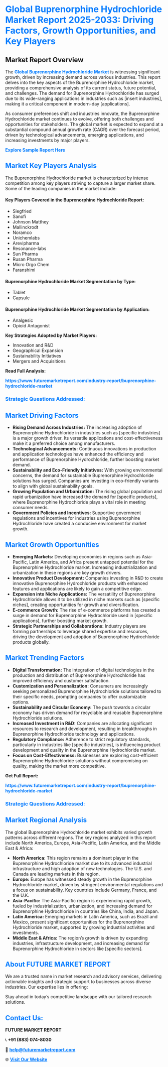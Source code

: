 <h1 style="color: #007BFF;">Global Buprenorphine Hydrochloride Market Report 2025-2033: Driving Factors, Growth Opportunities, and Key Players</h1>

<section id="overview">
<h2>Market Report Overview</h2>
<p>The <a href="https://www.futuremarketreport.com/industry-report/buprenorphine-hydrochloride-market" style="color: #007BFF; text-decoration: none;"><strong>Global Buprenorphine Hydrochloride Market</strong></a> is witnessing significant growth, driven by increasing demand across various industries. This report delves into the key aspects of the Buprenorphine Hydrochloride market, providing a comprehensive analysis of its current status, future potential, and challenges. The demand for Buprenorphine Hydrochloride has surged due to its wide-ranging applications in industries such as [insert industries], making it a critical component in modern-day [applications].</p>
<p>As consumer preferences shift and industries innovate, the Buprenorphine Hydrochloride market continues to evolve, offering both challenges and opportunities for stakeholders. The global market is expected to expand at a substantial compound annual growth rate (CAGR) over the forecast period, driven by technological advancements, emerging applications, and increasing investments by major players.</p>
</section>

<section id="overview">
<p><a href="https://www.futuremarketreport.com/request-sample/reportId=84355" style="color: #007BFF; text-decoration: none;"><strong>Explore Sample Report Here</strong></a></p>
</section>

<section id="key-players">
<h2 style="color: #007BFF;">Market Key Players Analysis</h2>
<p>The Buprenorphine Hydrochloride market is characterized by intense competition among key players striving to capture a larger market share. Some of the leading companies in the market include:</p>
<h4>Key Players Covered in the Buprenorphine Hydrochloride Report:</h4>
<ul><li>Siegfried</li><li>Sanofi</li><li>Johnson Matthey</li><li>Mallinckrodt</li><li>Noramco</li><li>Unichemlabs</li><li>Arevipharma</li><li>Resonance-labs</li><li>Sun Pharma</li><li>Rusan Pharma</li><li>Micro Orgo Chem</li><li>Faranshimi</li></ul>
<h4>Buprenorphine Hydrochloride Market Segmentation by Type:</h4>
<ul><li>Tablet</li><li>Capsule</li></ul>

<h4>Buprenorphine Hydrochloride Market Segmentation by Application:</h4>
<ul><li>Analgesic</li><li>Opioid Antagonist</li></ul>
<p><strong>Key Strategies Adopted by Market Players:</strong></p>
<ul>
<li>Innovation and R&D</li>
<li>Geographical Expansion</li>
<li>Sustainability Initiatives</li>
<li>Mergers and Acquisitions</li>
</ul>
</section>

<section>
<p><strong>Read Full Analysis: </strong></p><a href="https://www.futuremarketreport.com/industry-report/buprenorphine-hydrochloride-market" style="color: #007BFF; text-decoration: none;"><strong>https://www.futuremarketreport.com/industry-report/buprenorphine-hydrochloride-market</strong></a>
<h3 style="color: #007BFF;">Strategic Questions Addressed:</h3>
</section>

<section id="driving-factors">
<h2 style="color: #007BFF;">Market Driving Factors</h2>
<ul>
<li><strong>Rising Demand Across Industries:</strong> The increasing adoption of Buprenorphine Hydrochloride in industries such as [specific industries] is a major growth driver. Its versatile applications and cost-effectiveness make it a preferred choice among manufacturers.</li>
<li><strong>Technological Advancements:</strong> Continuous innovations in production and application technologies have enhanced the efficiency and performance of Buprenorphine Hydrochloride, further boosting market demand.</li>
<li><strong>Sustainability and Eco-Friendly Initiatives:</strong> With growing environmental concerns, the demand for sustainable Buprenorphine Hydrochloride solutions has surged. Companies are investing in eco-friendly variants to align with global sustainability goals.</li>
<li><strong>Growing Population and Urbanization:</strong> The rising global population and rapid urbanization have increased the demand for [specific products], where Buprenorphine Hydrochloride plays a vital role in meeting consumer needs.</li>
<li><strong>Government Policies and Incentives:</strong> Supportive government regulations and incentives for industries using Buprenorphine Hydrochloride have created a conducive environment for market growth.</li>
</ul>
</section>

<section id="growth-opportunities">
<h2 style="color: #007BFF;">Market Growth Opportunities</h2>
<ul>
<li><strong>Emerging Markets:</strong> Developing economies in regions such as Asia-Pacific, Latin America, and Africa present untapped potential for the Buprenorphine Hydrochloride market. Increasing industrialization and urbanization in these regions are key growth drivers.</li>
<li><strong>Innovative Product Development:</strong> Companies investing in R&D to create innovative Buprenorphine Hydrochloride products with enhanced features and applications are likely to gain a competitive edge.</li>
<li><strong>Expansion into Niche Applications:</strong> The versatility of Buprenorphine Hydrochloride allows it to be utilized in niche markets such as [specific niches], creating opportunities for growth and diversification.</li>
<li><strong>E-commerce Growth:</strong> The rise of e-commerce platforms has created a surge in demand for Buprenorphine Hydrochloride used in [specific applications], further boosting market growth.</li>
<li><strong>Strategic Partnerships and Collaborations:</strong> Industry players are forming partnerships to leverage shared expertise and resources, driving the development and adoption of Buprenorphine Hydrochloride products globally.</li>
</ul>
</section>

<section id="trending-factors">
<h2 style="color: #007BFF;">Market Trending Factors</h2>
<ul>
<li><strong>Digital Transformation:</strong> The integration of digital technologies in the production and distribution of Buprenorphine Hydrochloride has improved efficiency and customer satisfaction.</li>
<li><strong>Customization and Personalization:</strong> Consumers are increasingly seeking personalized Buprenorphine Hydrochloride solutions tailored to their specific needs, prompting companies to offer customizable options.</li>
<li><strong>Sustainability and Circular Economy:</strong> The push towards a circular economy has driven demand for recyclable and reusable Buprenorphine Hydrochloride solutions.</li>
<li><strong>Increased Investment in R&D:</strong> Companies are allocating significant resources to research and development, resulting in breakthroughs in Buprenorphine Hydrochloride technology and applications.</li>
<li><strong>Regulatory Compliance:</strong> Adherence to strict regulatory standards, particularly in industries like [specific industries], is influencing product development and quality in the Buprenorphine Hydrochloride market.</li>
<li><strong>Focus on Cost-Effectiveness:</strong> Businesses are exploring cost-efficient Buprenorphine Hydrochloride solutions without compromising on quality, making the market more competitive.</li>
</ul>
</section>

<section>
<p><strong>Get Full Report: </strong></p><a href="https://www.futuremarketreport.com/industry-report/buprenorphine-hydrochloride-market" style="color: #007BFF; text-decoration: none;"><strong>https://www.futuremarketreport.com/industry-report/buprenorphine-hydrochloride-market</strong></a>
<h3 style="color: #007BFF;">Strategic Questions Addressed:</h3>
</section>


<section id="regional-analysis">
<h2 style="color: #007BFF;">Market Regional Analysis</h2>
<p>The global Buprenorphine Hydrochloride market exhibits varied growth patterns across different regions. The key regions analyzed in this report include North America, Europe, Asia-Pacific, Latin America, and the Middle East & Africa:</p>
<ul>
<li><strong>North America:</strong> This region remains a dominant player in the Buprenorphine Hydrochloride market due to its advanced industrial infrastructure and high adoption of new technologies. The U.S. and Canada are leading markets in this region.</li>
<li><strong>Europe:</strong> Europe has witnessed steady growth in the Buprenorphine Hydrochloride market, driven by stringent environmental regulations and a focus on sustainability. Key countries include Germany, France, and the U.K.</li>
<li><strong>Asia-Pacific:</strong> The Asia-Pacific region is experiencing rapid growth, fueled by industrialization, urbanization, and increasing demand for Buprenorphine Hydrochloride in countries like China, India, and Japan.</li>
<li><strong>Latin America:</strong> Emerging markets in Latin America, such as Brazil and Mexico, present significant opportunities for the Buprenorphine Hydrochloride market, supported by growing industrial activities and investments.</li>
<li><strong>Middle East & Africa:</strong> The region’s growth is driven by expanding industries, infrastructure development, and increasing demand for Buprenorphine Hydrochloride in sectors like [specific sectors].</li>
</ul>
</section>

<footer>
<h2 style="color: #007BFF;">About FUTURE MARKET REPORT</h2>
<p>We are a trusted name in market research and advisory services, delivering actionable insights and strategic support to businesses across diverse industries. Our expertise lies in offering:</p>

<p>Stay ahead in today’s competitive landscape with our tailored research solutions.</p>

<h2 style="color: #007BFF;">Contact Us:</h2>
<p><strong>FUTURE MARKET REPORT</strong></p>
<p>📞 <strong>+91 (883) 074-8030</strong></p>
<p>📧 <strong><a href="mailto:help@futuremarketreport.com" style="color: #007BFF;">help@futuremarketreport.com</a></strong></p>
<p>🌐 <strong><a href="https://www.futuremarketreport.com/" style="color: #007BFF;">Visit Our Website</a></strong></p>
</footer>